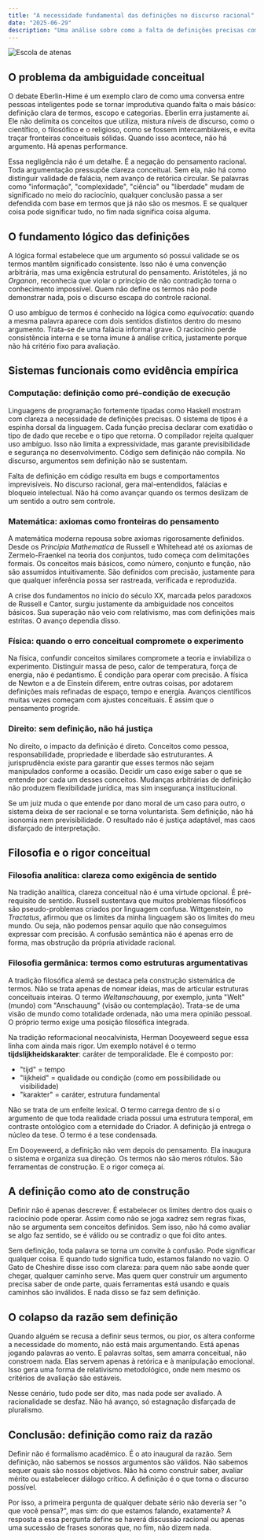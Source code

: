 ```yaml
---
title: "A necessidade fundamental das definições no discurso racional"
date: "2025-06-29"
description: "Uma análise sobre como a falta de definições precisas compromete o pensamento racional, explorando exemplos da computação, matemática, física, direito e filosofia para demonstrar que definir conceitos não é mero formalismo, mas a base de todo discurso coerente."
---
```


![Escola de atenas](/blog/a-escola-de-atenas-de-rafael-sanzio-og.webp)


## O problema da ambiguidade conceitual

O debate Eberlin-Hime é um exemplo claro de como uma conversa entre pessoas inteligentes pode se tornar improdutiva quando falta o mais básico: definição clara de termos, escopo e categorias. Eberlin erra justamente aí. Ele não delimita os conceitos que utiliza, mistura níveis de discurso, como o científico, o filosófico e o religioso, como se fossem intercambiáveis, e evita traçar fronteiras conceituais sólidas. Quando isso acontece, não há argumento. Há apenas performance.

Essa negligência não é um detalhe. É a negação do pensamento racional. Toda argumentação pressupõe clareza conceitual. Sem ela, não há como distinguir validade de falácia, nem avanço de retórica circular. Se palavras como "informação", "complexidade", "ciência" ou "liberdade" mudam de significado no meio do raciocínio, qualquer conclusão passa a ser defendida com base em termos que já não são os mesmos. E se qualquer coisa pode significar tudo, no fim nada significa coisa alguma.

## O fundamento lógico das definições

A lógica formal estabelece que um argumento só possui validade se os termos mantêm significado consistente. Isso não é uma convenção arbitrária, mas uma exigência estrutural do pensamento. Aristóteles, já no *Organon*, reconhecia que violar o princípio de não contradição torna o conhecimento impossível. Quem não define os termos não pode demonstrar nada, pois o discurso escapa do controle racional.

O uso ambíguo de termos é conhecido na lógica como *equivocatio*: quando a mesma palavra aparece com dois sentidos distintos dentro do mesmo argumento. Trata-se de uma falácia informal grave. O raciocínio perde consistência interna e se torna imune à análise crítica, justamente porque não há critério fixo para avaliação.

## Sistemas funcionais como evidência empírica

### Computação: definição como pré-condição de execução

Linguagens de programação fortemente tipadas como Haskell mostram com clareza a necessidade de definições precisas. O sistema de tipos é a espinha dorsal da linguagem. Cada função precisa declarar com exatidão o tipo de dado que recebe e o tipo que retorna. O compilador rejeita qualquer uso ambíguo. Isso não limita a expressividade, mas garante previsibilidade e segurança no desenvolvimento. Código sem definição não compila. No discurso, argumentos sem definição não se sustentam.

Falta de definição em código resulta em bugs e comportamentos imprevisíveis. No discurso racional, gera mal-entendidos, falácias e bloqueio intelectual. Não há como avançar quando os termos deslizam de um sentido a outro sem controle.

### Matemática: axiomas como fronteiras do pensamento

A matemática moderna repousa sobre axiomas rigorosamente definidos. Desde os *Principia Mathematica* de Russell e Whitehead até os axiomas de Zermelo-Fraenkel na teoria dos conjuntos, tudo começa com delimitações formais. Os conceitos mais básicos, como número, conjunto e função, não são assumidos intuitivamente. São definidos com precisão, justamente para que qualquer inferência possa ser rastreada, verificada e reproduzida.

A crise dos fundamentos no início do século XX, marcada pelos paradoxos de Russell e Cantor, surgiu justamente da ambiguidade nos conceitos básicos. Sua superação não veio com relativismo, mas com definições mais estritas. O avanço dependia disso.

### Física: quando o erro conceitual compromete o experimento

Na física, confundir conceitos similares compromete a teoria e inviabiliza o experimento. Distinguir massa de peso, calor de temperatura, força de energia, não é pedantismo. É condição para operar com precisão. A física de Newton e a de Einstein diferem, entre outras coisas, por adotarem definições mais refinadas de espaço, tempo e energia. Avanços científicos muitas vezes começam com ajustes conceituais. É assim que o pensamento progride.

### Direito: sem definição, não há justiça

No direito, o impacto da definição é direto. Conceitos como pessoa, responsabilidade, propriedade e liberdade são estruturantes. A jurisprudência existe para garantir que esses termos não sejam manipulados conforme a ocasião. Decidir um caso exige saber o que se entende por cada um desses conceitos. Mudanças arbitrárias de definição não produzem flexibilidade jurídica, mas sim insegurança institucional.

Se um juiz muda o que entende por dano moral de um caso para outro, o sistema deixa de ser racional e se torna voluntarista. Sem definição, não há isonomia nem previsibilidade. O resultado não é justiça adaptável, mas caos disfarçado de interpretação.

## Filosofia e o rigor conceitual

### Filosofia analítica: clareza como exigência de sentido

Na tradição analítica, clareza conceitual não é uma virtude opcional. É pré-requisito de sentido. Russell sustentava que muitos problemas filosóficos são pseudo-problemas criados por linguagem confusa. Wittgenstein, no *Tractatus*, afirmou que os limites da minha linguagem são os limites do meu mundo. Ou seja, não podemos pensar aquilo que não conseguimos expressar com precisão. A confusão semântica não é apenas erro de forma, mas obstrução da própria atividade racional.

### Filosofia germânica: termos como estruturas argumentativas

A tradição filosófica alemã se destaca pela construção sistemática de termos. Não se trata apenas de nomear ideias, mas de articular estruturas conceituais inteiras. O termo *Weltanschauung*, por exemplo, junta "Welt" (mundo) com "Anschauung" (visão ou contemplação). Trata-se de uma visão de mundo como totalidade ordenada, não uma mera opinião pessoal. O próprio termo exige uma posição filosófica integrada.

Na tradição reformacional neocalvinista, Herman Dooyeweerd segue essa linha com ainda mais rigor. Um exemplo notável é o termo **tijdslijkheidskarakter**: caráter de temporalidade. Ele é composto por:

* "tijd" = tempo
* "lijkheid" = qualidade ou condição (como em possibilidade ou visibilidade)
* "karakter" = caráter, estrutura fundamental

Não se trata de um enfeite lexical. O termo carrega dentro de si o argumento de que toda realidade criada possui uma estrutura temporal, em contraste ontológico com a eternidade do Criador. A definição já entrega o núcleo da tese. O termo é a tese condensada.

Em Dooyeweerd, a definição não vem depois do pensamento. Ela inaugura o sistema e organiza sua direção. Os termos não são meros rótulos. São ferramentas de construção. E o rigor começa aí.

## A definição como ato de construção

Definir não é apenas descrever. É estabelecer os limites dentro dos quais o raciocínio pode operar. Assim como não se joga xadrez sem regras fixas, não se argumenta sem conceitos definidos. Sem isso, não há como avaliar se algo faz sentido, se é válido ou se contradiz o que foi dito antes.

Sem definição, toda palavra se torna um convite à confusão. Pode significar qualquer coisa. E quando tudo significa tudo, estamos falando no vazio. O Gato de Cheshire disse isso com clareza: para quem não sabe aonde quer chegar, qualquer caminho serve. Mas quem quer construir um argumento precisa saber de onde parte, quais ferramentas está usando e quais caminhos são inválidos. E nada disso se faz sem definição.

## O colapso da razão sem definição

Quando alguém se recusa a definir seus termos, ou pior, os altera conforme a necessidade do momento, não está mais argumentando. Está apenas jogando palavras ao vento. E palavras soltas, sem amarra conceitual, não constroem nada. Elas servem apenas à retórica e à manipulação emocional. Isso gera uma forma de relativismo metodológico, onde nem mesmo os critérios de avaliação são estáveis.

Nesse cenário, tudo pode ser dito, mas nada pode ser avaliado. A racionalidade se desfaz. Não há avanço, só estagnação disfarçada de pluralismo.

## Conclusão: definição como raiz da razão

Definir não é formalismo acadêmico. É o ato inaugural da razão. Sem definição, não sabemos se nossos argumentos são válidos. Não sabemos sequer quais são nossos objetivos. Não há como construir saber, avaliar mérito ou estabelecer diálogo crítico. A definição é o que torna o discurso possível.

Por isso, a primeira pergunta de qualquer debate sério não deveria ser "o que você pensa?", mas sim: do que estamos falando, exatamente? A resposta a essa pergunta define se haverá discussão racional ou apenas uma sucessão de frases sonoras que, no fim, não dizem nada.
